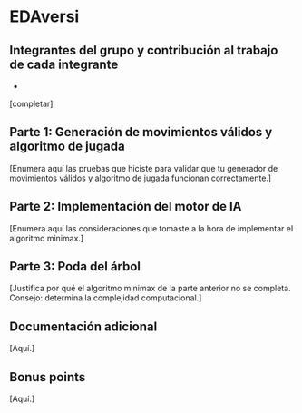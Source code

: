 # EDAversi

## Integrantes del grupo y contribución al trabajo de cada integrante

* [Nombre]: [contribución]

[completar]

## Parte 1: Generación de movimientos válidos y algoritmo de jugada

[Enumera aquí las pruebas que hiciste para validar que tu generador de movimientos válidos y algoritmo de jugada funcionan correctamente.]

## Parte 2: Implementación del motor de IA

[Enumera aquí las consideraciones que tomaste a la hora de implementar el algoritmo minimax.]

## Parte 3: Poda del árbol

[Justifica por qué el algoritmo minimax de la parte anterior no se completa. Consejo: determina la complejidad computacional.]

## Documentación adicional

[Aquí.]

## Bonus points

[Aquí.]
